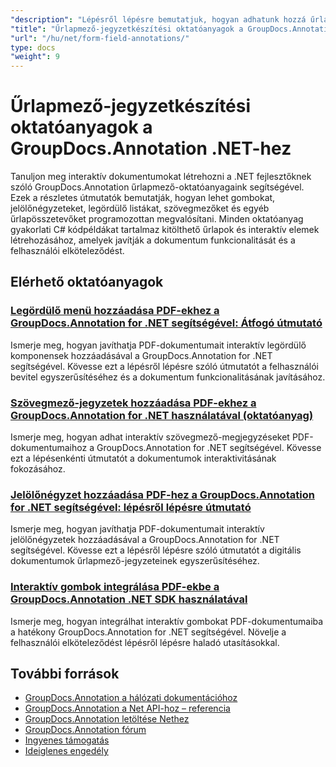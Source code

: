 ```yaml
---
"description": "Lépésről lépésre bemutatjuk, hogyan adhatunk hozzá űrlapmezőket és interaktív komponenseket dokumentumokhoz a GroupDocs.Annotation for .NET használatával."
"title": "Űrlapmező-jegyzetkészítési oktatóanyagok a GroupDocs.Annotation .NET-hez"
"url": "/hu/net/form-field-annotations/"
type: docs
"weight": 9
---
```


# Űrlapmező-jegyzetkészítési oktatóanyagok a GroupDocs.Annotation .NET-hez

Tanuljon meg interaktív dokumentumokat létrehozni a .NET fejlesztőknek szóló GroupDocs.Annotation űrlapmező-oktatóanyagaink segítségével. Ezek a részletes útmutatók bemutatják, hogyan lehet gombokat, jelölőnégyzeteket, legördülő listákat, szövegmezőket és egyéb űrlapösszetevőket programozottan megvalósítani. Minden oktatóanyag gyakorlati C# kódpéldákat tartalmaz kitölthető űrlapok és interaktív elemek létrehozásához, amelyek javítják a dokumentum funkcionalitását és a felhasználói elköteleződést.

## Elérhető oktatóanyagok

### [Legördülő menü hozzáadása PDF-ekhez a GroupDocs.Annotation for .NET segítségével: Átfogó útmutató](./add-dropdown-pdf-groupdocs-annotation-net/)
Ismerje meg, hogyan javíthatja PDF-dokumentumait interaktív legördülő komponensek hozzáadásával a GroupDocs.Annotation for .NET segítségével. Kövesse ezt a lépésről lépésre szóló útmutatót a felhasználói bevitel egyszerűsítéséhez és a dokumentum funkcionalitásának javításához.

### [Szövegmező-jegyzetek hozzáadása PDF-ekhez a GroupDocs.Annotation for .NET használatával (oktatóanyag)](./add-text-field-annotations-pdf-groupdocs-net/)
Ismerje meg, hogyan adhat interaktív szövegmező-megjegyzéseket PDF-dokumentumaihoz a GroupDocs.Annotation for .NET segítségével. Kövesse ezt a lépésenkénti útmutatót a dokumentumok interaktivitásának fokozásához.

### [Jelölőnégyzet hozzáadása PDF-hez a GroupDocs.Annotation for .NET segítségével: lépésről lépésre útmutató](./add-checkbox-pdf-groupdocs-annotation-net/)
Ismerje meg, hogyan javíthatja PDF-dokumentumait interaktív jelölőnégyzetek hozzáadásával a GroupDocs.Annotation for .NET segítségével. Kövesse ezt a lépésről lépésre szóló útmutatót a digitális dokumentumok űrlapmező-jegyzeteinek egyszerűsítéséhez.

### [Interaktív gombok integrálása PDF-ekbe a GroupDocs.Annotation .NET SDK használatával](./master-pdf-button-integration-groupdocs-annotation-net/)
Ismerje meg, hogyan integrálhat interaktív gombokat PDF-dokumentumaiba a hatékony GroupDocs.Annotation for .NET segítségével. Növelje a felhasználói elköteleződést lépésről lépésre haladó utasításokkal.

## További források

- [GroupDocs.Annotation a hálózati dokumentációhoz](https://docs.groupdocs.com/annotation/net/)
- [GroupDocs.Annotation a Net API-hoz – referencia](https://reference.groupdocs.com/annotation/net/)
- [GroupDocs.Annotation letöltése Nethez](https://releases.groupdocs.com/annotation/net/)
- [GroupDocs.Annotation fórum](https://forum.groupdocs.com/c/annotation)
- [Ingyenes támogatás](https://forum.groupdocs.com/)
- [Ideiglenes engedély](https://purchase.groupdocs.com/temporary-license/)